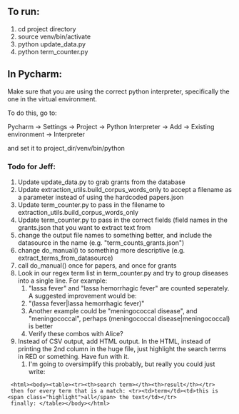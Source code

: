 ## To run:

1. cd project directory
2. source venv/bin/activate
3. python update_data.py
3. python term_counter.py

## In Pycharm:
Make sure that you are using the correct python interpreter, specifically the one in the virtual environment.

To do this, go to:

Pycharm -> Settings -> Project -> Python Interpreter -> Add -> Existing environment -> Interpreter

and set it to project_dir/venv/bin/python

### Todo for Jeff:
1. Update update_data.py to grab grants from the database
2. Update extraction_utils.build_corpus_words_only to accept a filename as a parameter instead of using the hardcoded papers.json
3. Update term_counter.py to pass in the filename to extraction_utils.build_corpus_words_only
4. Update term_counter.py to pass in the correct fields (field names in the grants.json that you want to extract text from
5. change the output file names to something better, and include the datasource in the name (e.g. "term_counts_grants.json")
6. change do_manual() to something more descriptive (e.g. extract_terms_from_datasource)
7. call do_manual() once for papers, and once for grants
8. Look in our regex term list in term_counter.py and try to group diseases into a single line.  For example:
   1. "lassa fever" and "lassa hemorrhagic fever" are counted seperately.  A suggested improvement would be:
   2. "(lassa fever|lassa hemorrhagic fever)"
   3. Another example could be "meningococcal disease", and "meningococcal", perhaps (meningococcal disease|meningococcal) is better
   4. Verify these combos with Alice?
9. Instead of CSV output, add HTML output.  In the HTML, instead of printing the 2nd column in the huge file, just highlight the search terms in RED or something.  Have fun with it.
   1. I'm going to oversimplify this probably, but really you could just write:
```
 <html><body><table><tr><th>search term></th><th>result</th></tr>
 then for every term that is a match: <tr><td>term</td><td>this is <span class="highlight">all</span> the text</td></tr>
 finally: </table></body></html>
 ```
